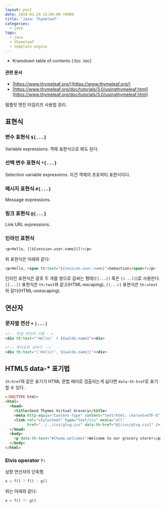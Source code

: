 ```yaml
---
layout: post
date: 2019-01-24 15:04:00 +0900
title: 'Java: Thymeleaf'
categories:
  - java
tags:
  - java
  - thymeleaf
  - template engine
---
```


* Kramdown table of contents
{:toc .toc}

#### 관련 문서

- [https://www.thymeleaf.org/](https://www.thymeleaf.org/)
- [https://www.thymeleaf.org/doc/tutorials/3.0/usingthymeleaf.html](https://www.thymeleaf.org/doc/tutorials/3.0/usingthymeleaf.html)

템플릿 엔진 타임리프 사용법 정리.

## 표현식

### 변수 표현식 `${...}`

Variable expressions. 객체 표현식으로 봐도 된다.

### 선택 변수 표현식 `*{...}`

Selection variable expressions. 이건 객체의 프로퍼티 표현식이다.

### 메시지 표현식 `#{...}`

Message expressions.

### 링크 표현식 `@{...}`

Link URL expressions.

### 인라인 표현식

```html
<p>Hello, [[${session.user.name}]]!</p>
```

위 표현식은 아래와 같다:

```html
<p>Hello, <span th:text="${session.user.name}">Sebastian</span>!</p>
```

인라인 표현식은 괄호 두 개를 쌍으로 감싸는 형태(`[[...]]` 혹은 `[(...)]`)로 사용한다. `[[...]]` 표현식은 `th:text`와 같고(HTML-escaping), `[(...)]` 표현식은 `th:utext`와 같다(HTML-unescaping).

## 연산자

### 문자열 연산 `+` `|...|`

```html
<!-- 덧셈 연산자 사용 -->
<div th:text="'Hello!' + ${waldo.name}"><div>

<!-- 파이프로 감싸기 -->
<div th:text="|'Hello!', ${waldo.name}|"><div>
```

## HTML5 data-* 표기법

`th:href`와 같은 표기가 HTML 문법 에러로 검출되는게 싫다면 `data-th-href`로 표기할 수 있다.

```html
<!DOCTYPE html>
<html>
  <head>
    <title>Good Thymes Virtual Grocery</title>
    <meta http-equiv="Content-Type" content="text/html; charset=UTF-8" />
    <link rel="stylesheet" type="text/css" media="all"
          href="../../css/gtvg.css" data-th-href="@{/css/gtvg.css}" />
  </head>
  <body>
    <p data-th-text="#{home.welcome}">Welcome to our grocery store!</p>
  </body>
</html>
```

### Elvis operator `?:`

삼항 연산자의 단축형.

```js
x = f() ? f() : g()
```

위는 아래와 같다:

```js
x = f() ?: g()
```
